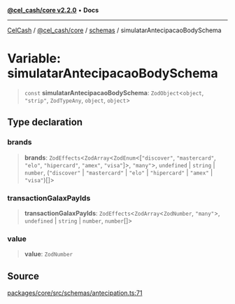 [**@cel_cash/core v2.2.0**](../../README.md) • **Docs**

***

[CelCash](../../../../packages.md) / [@cel\_cash/core](../../README.md) / [schemas](../README.md) / simulatarAntecipacaoBodySchema

# Variable: simulatarAntecipacaoBodySchema

> `const` **simulatarAntecipacaoBodySchema**: `ZodObject`\<`object`, `"strip"`, `ZodTypeAny`, `object`, `object`\>

## Type declaration

### brands

> **brands**: `ZodEffects`\<`ZodArray`\<`ZodEnum`\<[`"discover"`, `"mastercard"`, `"elo"`, `"hipercard"`, `"amex"`, `"visa"`]\>, `"many"`\>, `undefined` \| `string` \| `number`, (`"discover"` \| `"mastercard"` \| `"elo"` \| `"hipercard"` \| `"amex"` \| `"visa"`)[]\>

### transactionGalaxPayIds

> **transactionGalaxPayIds**: `ZodEffects`\<`ZodArray`\<`ZodNumber`, `"many"`\>, `undefined` \| `string` \| `number`, `number`[]\>

### value

> **value**: `ZodNumber`

## Source

[packages/core/src/schemas/antecipation.ts:71](https://github.com/Pyxlab/celcash/blob/9e2eeefc75067a4b86d18d5bb144eb4446f097c2/packages/core/src/schemas/antecipation.ts#L71)
